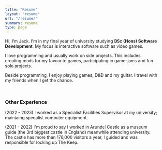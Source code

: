 ```yaml
---
title: "Resume"
layout: "resume"
url: "/resume/"
summary: resume
type: page
---
```

Hi, I'm Jack. I'm in my final year of university studying **BSc (Hons) Software Development**. My focus is interactive software such as video games.

I love programming and usually work on side projects. This includes creating mods for my favourite games, participating in game-jams and fun solo projects.

Beside programming, I enjoy playing games, D&D and my guitar. I travel with my friends when I get the chance.


 ⠀

### Other Experience
(2022 - 2023) I worked as a Specialist Facilities Supervisor at my university; maintaing specalist computer equipment.

(2021 - 2022) I'm proud to say I worked in Arundel Castle as a museum guide (the 3rd biggest castle in England) meanwhile attending university. The castle has more than 176,000 visitors a year, I guided and was responsible for locking up The Keep.